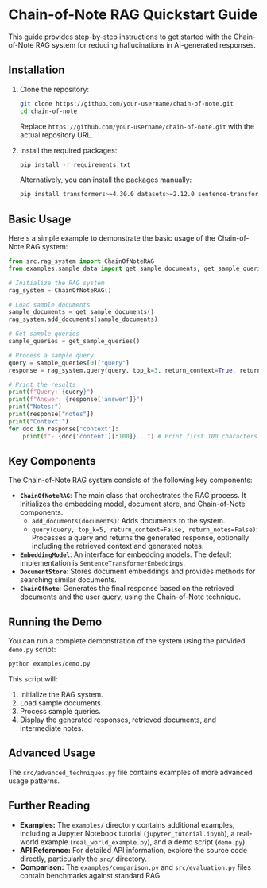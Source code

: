 # Chain-of-Note RAG Quickstart Guide

This guide provides step-by-step instructions to get started with the Chain-of-Note RAG system for reducing hallucinations in AI-generated responses.

## Installation

1.  Clone the repository:

    ```bash
    git clone https://github.com/your-username/chain-of-note.git  
    cd chain-of-note
    ```
    Replace `https://github.com/your-username/chain-of-note.git` with the actual repository URL.

2.  Install the required packages:

    ```bash
    pip install -r requirements.txt
    ```
    
    Alternatively, you can install the packages manually:
    ```bash
    pip install transformers>=4.30.0 datasets>=2.12.0 sentence-transformers>=2.2.2 faiss-cpu>=1.7.4 torch>=2.0.0 numpy>=1.24.0 langchain>=0.0.267 pandas>=2.0.0 tqdm>=4.65.0 python-dotenv>=1.0.0
    ```

## Basic Usage

Here's a simple example to demonstrate the basic usage of the Chain-of-Note RAG system:

```python
from src.rag_system import ChainOfNoteRAG
from examples.sample_data import get_sample_documents, get_sample_queries

# Initialize the RAG system
rag_system = ChainOfNoteRAG()

# Load sample documents
sample_documents = get_sample_documents()
rag_system.add_documents(sample_documents)

# Get sample queries
sample_queries = get_sample_queries()

# Process a sample query
query = sample_queries[0]["query"]
response = rag_system.query(query, top_k=3, return_context=True, return_notes=True)

# Print the results
print(f"Query: {query}")
print(f"Answer: {response['answer']}")
print("Notes:")
print(response["notes"])
print("Context:")
for doc in response["context"]:
    print(f"- {doc['content'][:100]}...") # Print first 100 characters of each document

```

## Key Components

The Chain-of-Note RAG system consists of the following key components:

*   **`ChainOfNoteRAG`**: The main class that orchestrates the RAG process. It initializes the embedding model, document store, and Chain-of-Note components.
    *   `add_documents(documents)`: Adds documents to the system.
    *   `query(query, top_k=5, return_context=False, return_notes=False)`: Processes a query and returns the generated response, optionally including the retrieved context and generated notes.
*   **`EmbeddingModel`**: An interface for embedding models. The default implementation is `SentenceTransformerEmbeddings`.
*   **`DocumentStore`**: Stores document embeddings and provides methods for searching similar documents.
*   **`ChainOfNote`**: Generates the final response based on the retrieved documents and the user query, using the Chain-of-Note technique.

## Running the Demo

You can run a complete demonstration of the system using the provided `demo.py` script:

```bash
python examples/demo.py
```

This script will:

1.  Initialize the RAG system.
2.  Load sample documents.
3.  Process sample queries.
4.  Display the generated responses, retrieved documents, and intermediate notes.

## Advanced Usage

The `src/advanced_techniques.py` file contains examples of more advanced usage patterns.

## Further Reading

*   **Examples:** The `examples/` directory contains additional examples, including a Jupyter Notebook tutorial (`jupyter_tutorial.ipynb`), a real-world example (`real_world_example.py`), and a demo script (`demo.py`).
*   **API Reference:** For detailed API information, explore the source code directly, particularly the `src/` directory.
* **Comparison:** The `examples/comparison.py` and `src/evaluation.py` files contain benchmarks against standard RAG.